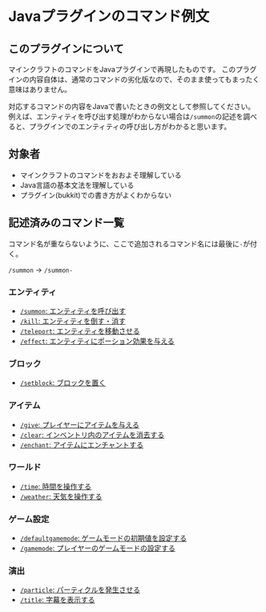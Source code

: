 # Javaプラグインのコマンド例文


## このプラグインについて

マインクラフトのコマンドをJavaプラグインで再現したものです。
このプラグインの内容自体は、通常のコマンドの劣化版なので、そのまま使ってもまったく意味はありません。  

対応するコマンドの内容をJavaで書いたときの例文として参照してください。
例えば、エンティティを呼び出す処理がわからない場合は`/summon`の記述を調べると、プラグインでのエンティティの呼び出し方がわかると思います。


## 対象者

* マインクラフトのコマンドをおおよそ理解している
* Java言語の基本文法を理解している
* プラグイン(bukkit)での書き方がよくわからない


## 記述済みのコマンド一覧

コマンド名が重ならないように、ここで追加されるコマンド名には最後に`-`が付く。

`/summon` -> `/summon-`


### エンティティ
* [`/summon`: エンティティを呼び出す](src/main/java/net/akihamitsuki/slash_command_clone/SummonCommand.java)
* [`/kill`: エンティティを倒す・消す](src/main/java/net/akihamitsuki/slash_command_clone/KillCommand.java)
* [`/teleport`: エンティティを移動させる](src/main/java/net/akihamitsuki/slash_command_clone/TeleportCommand.java)
* [`/effect`: エンティティにポーション効果を与える](src/main/java/net/akihamitsuki/slash_command_clone/EffectCommand.java)


### ブロック
* [`/setblock`: ブロックを置く](src/main/java/net/akihamitsuki/slash_command_clone/SetblockCommand.java)


### アイテム
* [`/give`: プレイヤーにアイテムを与える](src/main/java/net/akihamitsuki/slash_command_clone/GiveCommand.java)
* [`/clear`: インベントリ内のアイテムを消去する](src/main/java/net/akihamitsuki/slash_command_clone/ClearCommand.java)
* [`/enchant`: アイテムにエンチャントする](src/main/java/net/akihamitsuki/slash_command_clone/EnchantCommand.java)


### ワールド
* [`/time`: 時間を操作する](src/main/java/net/akihamitsuki/slash_command_clone/TimeCommand.java)
* [`/weather`: 天気を操作する](src/main/java/net/akihamitsuki/slash_command_clone/WeatherCommand.java)


### ゲーム設定
* [`/defaultgamemode`: ゲームモードの初期値を設定する](src/main/java/net/akihamitsuki/slash_command_clone/DefaultGameModeCommand.java)
* [`/gamemode`: プレイヤーのゲームモードの設定する](src/main/java/net/akihamitsuki/slash_command_clone/GameModeCommand.java)


### 演出
* [`/particle`: パーティクルを発生させる](src/main/java/net/akihamitsuki/slash_command_clone/ParticleCommand.java)
* [`/title`: 字幕を表示する](src/main/java/net/akihamitsuki/slash_command_clone/TitleCommand.java)


